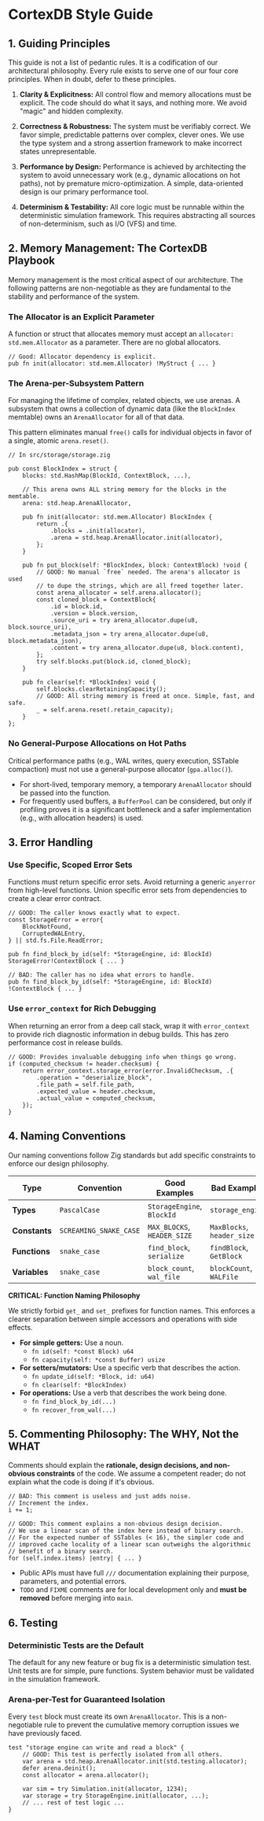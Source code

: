 # CortexDB Style Guide

## 1. Guiding Principles

This guide is not a list of pedantic rules. It is a codification of our architectural philosophy. Every rule exists to serve one of our four core principles. When in doubt, defer to these principles.

1.  **Clarity & Explicitness:** All control flow and memory allocations must be explicit. The code should do what it says, and nothing more. We avoid "magic" and hidden complexity.

2.  **Correctness & Robustness:** The system must be verifiably correct. We favor simple, predictable patterns over complex, clever ones. We use the type system and a strong assertion framework to make incorrect states unrepresentable.

3.  **Performance by Design:** Performance is achieved by architecting the system to avoid unnecessary work (e.g., dynamic allocations on hot paths), not by premature micro-optimization. A simple, data-oriented design is our primary performance tool.
4.  **Determinism & Testability:** All core logic must be runnable within the deterministic simulation framework. This requires abstracting all sources of non-determinism, such as I/O (VFS) and time.

## 2. Memory Management: The CortexDB Playbook

Memory management is the most critical aspect of our architecture. The following patterns are non-negotiable as they are fundamental to the stability and performance of the system.

### The Allocator is an Explicit Parameter

A function or struct that allocates memory must accept an `allocator: std.mem.Allocator` as a parameter. There are no global allocators.

```zig
// Good: Allocator dependency is explicit.
pub fn init(allocator: std.mem.Allocator) !MyStruct { ... }
```

### The Arena-per-Subsystem Pattern

For managing the lifetime of complex, related objects, we use arenas. A subsystem that owns a collection of dynamic data (like the `BlockIndex` memtable) owns an `ArenaAllocator` for all of that data.

This pattern eliminates manual `free()` calls for individual objects in favor of a single, atomic `arena.reset()`.

```zig
// In src/storage/storage.zig

pub const BlockIndex = struct {
    blocks: std.HashMap(BlockId, ContextBlock, ...),

    // This arena owns ALL string memory for the blocks in the memtable.
    arena: std.heap.ArenaAllocator,

    pub fn init(allocator: std.mem.Allocator) BlockIndex {
        return .{
            .blocks = .init(allocator),
            .arena = std.heap.ArenaAllocator.init(allocator),
        };
    }

    pub fn put_block(self: *BlockIndex, block: ContextBlock) !void {
        // GOOD: No manual `free` needed. The arena's allocator is used
        // to dupe the strings, which are all freed together later.
        const arena_allocator = self.arena.allocator();
        const cloned_block = ContextBlock{
            .id = block.id,
            .version = block.version,
            .source_uri = try arena_allocator.dupe(u8, block.source_uri),
            .metadata_json = try arena_allocator.dupe(u8, block.metadata_json),
            .content = try arena_allocator.dupe(u8, block.content),
        };
        try self.blocks.put(block.id, cloned_block);
    }

    pub fn clear(self: *BlockIndex) void {
        self.blocks.clearRetainingCapacity();
        // GOOD: All string memory is freed at once. Simple, fast, and safe.
        _ = self.arena.reset(.retain_capacity);
    }
};
```

### No General-Purpose Allocations on Hot Paths

Critical performance paths (e.g., WAL writes, query execution, SSTable compaction) must not use a general-purpose allocator (`gpa.alloc()`).

- For short-lived, temporary memory, a temporary `ArenaAllocator` should be passed into the function.
- For frequently used buffers, a `BufferPool` can be considered, but only if profiling proves it is a significant bottleneck and a safer implementation (e.g., with allocation headers) is used.

## 3. Error Handling

### Use Specific, Scoped Error Sets

Functions must return specific error sets. Avoid returning a generic `anyerror` from high-level functions. Union specific error sets from dependencies to create a clear error contract.

```zig
// GOOD: The caller knows exactly what to expect.
const StorageError = error{
    BlockNotFound,
    CorruptedWALEntry,
} || std.fs.File.ReadError;

pub fn find_block_by_id(self: *StorageEngine, id: BlockId) StorageError!ContextBlock { ... }

// BAD: The caller has no idea what errors to handle.
pub fn find_block_by_id(self: *StorageEngine, id: BlockId) !ContextBlock { ... }
```

### Use `error_context` for Rich Debugging

When returning an error from a deep call stack, wrap it with `error_context` to provide rich diagnostic information in debug builds. This has zero performance cost in release builds.

```zig
// GOOD: Provides invaluable debugging info when things go wrong.
if (computed_checksum != header.checksum) {
    return error_context.storage_error(error.InvalidChecksum, .{
        .operation = "deserialize_block",
        .file_path = self.file_path,
        .expected_value = header.checksum,
        .actual_value = computed_checksum,
    });
}
```

## 4. Naming Conventions

Our naming conventions follow Zig standards but add specific constraints to enforce our design philosophy.

| Type          | Convention             | Good Examples               | Bad Examples               |
| ------------- | ---------------------- | --------------------------- | -------------------------- |
| **Types**     | `PascalCase`           | `StorageEngine`, `BlockId`  | `storage_engine`           |
| **Constants** | `SCREAMING_SNAKE_CASE` | `MAX_BLOCKS`, `HEADER_SIZE` | `MaxBlocks`, `header_size` |
| **Functions** | `snake_case`           | `find_block`, `serialize`   | `findBlock`, `GetBlock`    |
| **Variables** | `snake_case`           | `block_count`, `wal_file`   | `blockCount`, `WALFile`    |

**CRITICAL: Function Naming Philosophy**

We strictly forbid `get_` and `set_` prefixes for function names. This enforces a clearer separation between simple accessors and operations with side effects.

- **For simple getters:** Use a noun.
  - `fn id(self: *const Block) u64`
  - `fn capacity(self: *const Buffer) usize`
- **For setters/mutators:** Use a specific verb that describes the action.
  - `fn update_id(self: *Block, id: u64)`
  - `fn clear(self: *BlockIndex)`
- **For operations:** Use a verb that describes the work being done.
  - `fn find_block_by_id(...)`
  - `fn recover_from_wal(...)`

## 5. Commenting Philosophy: The WHY, Not the WHAT

Comments should explain the **rationale, design decisions, and non-obvious constraints** of the code. We assume a competent reader; do not explain what the code is doing if it's obvious.

```zig
// BAD: This comment is useless and just adds noise.
// Increment the index.
i += 1;

// GOOD: This comment explains a non-obvious design decision.
// We use a linear scan of the index here instead of binary search.
// For the expected number of SSTables (< 16), the simpler code and
// improved cache locality of a linear scan outweighs the algorithmic
// benefit of a binary search.
for (self.index.items) |entry| { ... }
```

- Public APIs must have full `///` documentation explaining their purpose, parameters, and potential errors.
- `TODO` and `FIXME` comments are for local development only and **must be removed** before merging into `main`.

## 6. Testing

### Deterministic Tests are the Default

The default for any new feature or bug fix is a deterministic simulation test. Unit tests are for simple, pure functions. System behavior must be validated in the simulation framework.

### Arena-per-Test for Guaranteed Isolation

Every `test` block must create its own `ArenaAllocator`. This is a non-negotiable rule to prevent the cumulative memory corruption issues we have previously faced.

```zig
test "storage engine can write and read a block" {
    // GOOD: This test is perfectly isolated from all others.
    var arena = std.heap.ArenaAllocator.init(std.testing.allocator);
    defer arena.deinit();
    const allocator = arena.allocator();

    var sim = try Simulation.init(allocator, 1234);
    var storage = try StorageEngine.init(allocator, ...);
    // ... rest of test logic ...
}
```
